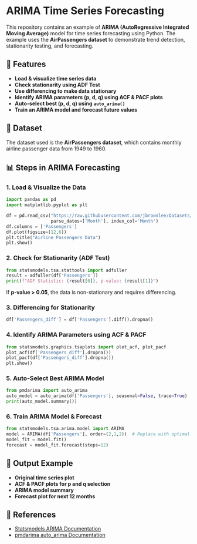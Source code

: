 # ARIMA Time Series Forecasting

This repository contains an example of **ARIMA (AutoRegressive Integrated Moving Average)** model for time series forecasting using Python. The example uses the **AirPassengers dataset** to demonstrate trend detection, stationarity testing, and forecasting.

## 📌 Features
- **Load & visualize time series data**
- **Check stationarity using ADF Test**
- **Use differencing to make data stationary**
- **Identify ARIMA parameters (p, d, q) using ACF & PACF plots**
- **Auto-select best (p, d, q) using `auto_arima()`**
- **Train an ARIMA model and forecast future values**

## 📜 Dataset
The dataset used is the **AirPassengers dataset**, which contains monthly airline passenger data from 1949 to 1960.

## 📊 Steps in ARIMA Forecasting
### **1. Load & Visualize the Data**
```python
import pandas as pd
import matplotlib.pyplot as plt

df = pd.read_csv("https://raw.githubusercontent.com/jbrownlee/Datasets/master/airline-passengers.csv",
                 parse_dates=['Month'], index_col='Month')
df.columns = ['Passengers']
df.plot(figsize=(12,6))
plt.title("Airline Passengers Data")
plt.show()
```

### **2. Check for Stationarity (ADF Test)**
```python
from statsmodels.tsa.stattools import adfuller
result = adfuller(df['Passengers'])
print(f"ADF Statistic: {result[0]}, p-value: {result[1]}")
```
If **p-value > 0.05**, the data is non-stationary and requires differencing.

### **3. Differencing for Stationarity**
```python
df['Passengers_diff'] = df['Passengers'].diff().dropna()
```

### **4. Identify ARIMA Parameters using ACF & PACF**
```python
from statsmodels.graphics.tsaplots import plot_acf, plot_pacf
plot_acf(df['Passengers_diff'].dropna())
plot_pacf(df['Passengers_diff'].dropna())
plt.show()
```

### **5. Auto-Select Best ARIMA Model**
```python
from pmdarima import auto_arima
auto_model = auto_arima(df['Passengers'], seasonal=False, trace=True)
print(auto_model.summary())
```

### **6. Train ARIMA Model & Forecast**
```python
from statsmodels.tsa.arima.model import ARIMA
model = ARIMA(df['Passengers'], order=(2,1,2))  # Replace with optimal (p,d,q)
model_fit = model.fit()
forecast = model_fit.forecast(steps=12)
```

## 📌 Output Example
- **Original time series plot**
- **ACF & PACF plots for p and q selection**
- **ARIMA model summary**
- **Forecast plot for next 12 months**

## 📖 References
- [Statsmodels ARIMA Documentation](https://www.statsmodels.org/stable/generated/statsmodels.tsa.arima.model.ARIMA.html)
- [pmdarima auto_arima Documentation](https://alkaline-ml.com/pmdarima/)

